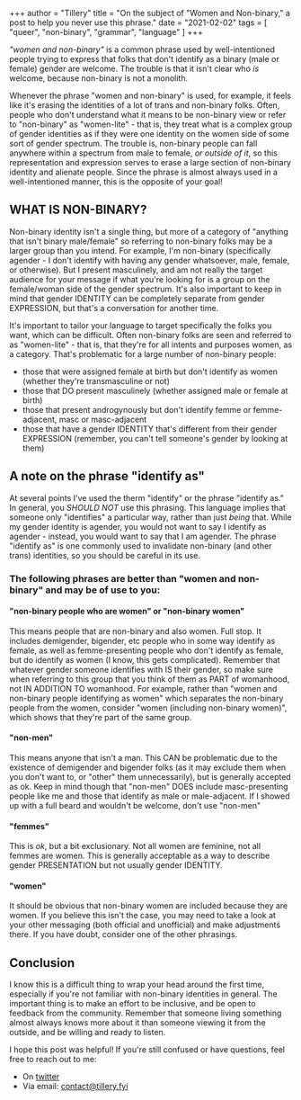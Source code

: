 +++
author = "Tillery"
title = "On the subject of \"Women and Non-binary,\" a post to help you never use this phrase."
date = "2021-02-02"
tags = [
   "queer", "non-binary", "grammar", "language"
]
+++

*"women and non-binary"* is a common phrase used by well-intentioned people trying to express that folks that don't identify as a binary (male or female) gender are welcome. The trouble is that it isn't clear who _is_ welcome, because non-binary is not a monolith.

Whenever the phrase "women and non-binary" is used, for example, it feels like it's erasing the identities of a lot of trans and non-binary folks. Often, people who don't understand what it means to be non-binary view or refer to "non-binary" as "women-lite" - that is, they treat what is a complex group of gender identities as if they were one identity on the women side of some sort of gender spectrum. The trouble is, non-binary people can fall anywhere within a spectrum from male to female, _or outside of it_, so this representation and expression serves to erase a large section of non-binary identity and alienate people. Since the phrase is almost always used in a well-intentioned manner, this is the opposite of your goal!

## WHAT IS NON-BINARY?
Non-binary identity isn't a single thing, but more of a category of "anything that isn't binary male/female" so referring to non-binary folks may be a larger group than you intend. For example, I'm non-binary (specifically agender - I don't identify with having any gender whatsoever, male, female, or otherwise). But I present masculinely, and am not really the target audience for your message if what you're looking for is a group on the female/woman side of the gender spectrum. It's also important to keep in mind that gender IDENTITY can be completely separate from gender EXPRESSION, but that's a conversation for another time.

It's important to tailor your language to target specifically the folks you want, which can be difficult. Often non-binary folks are seen and referred to as "women-lite" - that is, that they're for all intents and purposes women, as a category. That's problematic for a large number of non-binary people:
* those that were assigned female at birth but don't identify as women (whether they're transmasculine or not)
* those that DO present masculinely (whether assigned male or female at birth)
* those that present androgynously but don't identify femme or femme-adjacent, masc or masc-adjacent
* those that have a gender IDENTITY that's different from their gender EXPRESSION (remember, you can't tell someone's gender by looking at them)

## A note on the phrase "identify as"
At several points I've used the therm "identify" or the phrase "identify as." In general, you _SHOULD NOT_ use this phrasing. This language implies that someone only "identifies" a particular way, rather than just _being_ that. While my gender identity is agender, you would not want to say I identify as agender - instead, you would want to say that I am agender. The phrase "identify as" is one commonly used to invalidate non-binary (and other trans) identities, so you should be careful in its use.

### The following phrases are better than "women and non-binary" and may be of use to you:
#### "non-binary people who are women" or "non-binary women"

This means people that are non-binary and also women. Full stop. It includes demigender, bigender, etc people who in some way identify as female, as well as femme-presenting people who don't identify as female, but do identify as women (I know, this gets complicated). Remember that whatever gender someone identifies with IS their gender, so make sure when referring to this group that you think of them as PART of womanhood, not IN ADDITION TO womanhood. For example, rather than "women and non-binary people identifying as women" which separates the non-binary people from the women, consider "women (including non-binary women)", which shows that they're part of the same group.
#### "non-men"
This means anyone that isn't a man. This CAN be problematic due to the existence of demigender and bigender folks (as it may exclude them when you don't want to, or "other" them unnecessarily), but is generally accepted as ok. Keep in mind though that "non-men" DOES include masc-presenting people like me and those that identify as male or male-adjacent. If I showed up with a full beard and wouldn't be welcome, don't use "non-men"
#### "femmes"
This is _ok_, but a bit exclusionary. Not all women are feminine, not all femmes are women. This is generally acceptable as a way to describe gender PRESENTATION but not usually gender IDENTITY.
#### "women"
It should be obvious that non-binary women are included because they are women. If you believe this isn't the case, you may need to take a look at your other messaging (both official and unofficial) and make adjustments there. If you have doubt, consider one of the other phrasings.

## Conclusion
I know this is a difficult thing to wrap your head around the first time, especially if you're not familiar with non-binary identities in general. The important thing is to make an effort to be inclusive, and be open to feedback from the community. Remember that someone living something almost always knows more about it than someone viewing it from the outside, and be willing and ready to listen.

I hope this post was helpful! If you're still confused or have questions, feel free to reach out to me:
* On [twitter](https://twitter.com/AreTillery)
* Via email: [contact@tillery.fyi](mailto:contact@tillery.fyi)


